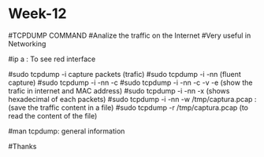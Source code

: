 # Week-12

#TCPDUMP COMMAND
#Analize the traffic on the Internet
#Very useful in Networking

#ip a : To see red interface

#sudo tcpdump -i <net> capture packets (trafic)
#sudo tcpdump -i <net> -nn (fluent capture)
#sudo tcpdump -i <net> -nn -c <number of packets>
#sudo tcpdump -i <net> -nn -c -v -e (show the trafic in internet and MAC address)
#sudo tcpdump -i <net> -nn -x (shows hexadecimal of each packets)
#sudo tcpdump -i <net> -nn -w /tmp/captura.pcap :(save the traffic content in a file)
#sudo tcpdump -r /tmp/captura.pcap (to read the content of the file)

#man tcpdump: general information

#Thanks
